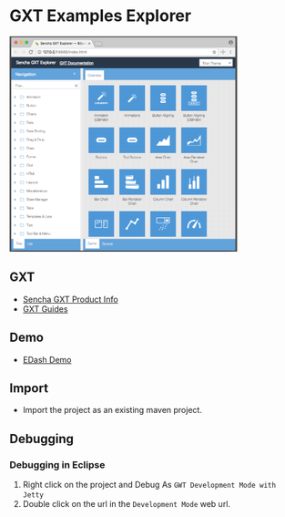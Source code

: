 # GXT Examples Explorer

<img src='./theapp.png' width='400px' />

## GXT 

* [Sencha GXT Product Info](https://www.sencha.com/products/gxt/)
* [GXT Guides](http://docs.sencha.com/gxt/4.x/)

## Demo

* [EDash Demo](http://examples.sencha.com/gxt-edash/)

## Import

* Import the project as an existing maven project. 

## Debugging

### Debugging in Eclipse

1. Right click on the project and Debug As `GWT Development Mode with Jetty`
2. Double click on the url in the `Development Mode` web url.  